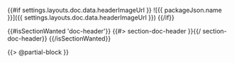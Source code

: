 <!-- image -->
{{#if settings.layouts.doc.data.headerImageUrl }}
![{{ packageJson.name }}]({{ settings.layouts.doc.data.headerImageUrl }})
{{/if}}

<!-- header -->
{{#isSectionWanted 'doc-header'}}
{{#> section-doc-header }}{{/ section-doc-header}}
{{/isSectionWanted}}

{{> @partial-block }}